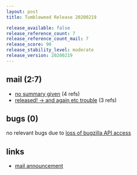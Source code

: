 ```yaml
---
layout: post
title: Tumbleweed Release 20200219

release_available: false
release_reference_count: 7
release_reference_count_mail: 7
release_score: 90
release_stability_level: moderate
release_version: 20200219
---
```


## mail (2:7)

- [no summary given](https://github.com/boombatower/tumbleweed-review/issues/10) (4 refs)
- [released! -> and again etc trouble](https://lists.opensuse.org/opensuse-factory/2020-02/msg00446.html) (3 refs)

## bugs (0)

<!--more-->

no relevant bugs due to [loss of bugzilla API access](https://bugzilla.opensuse.org/show_bug.cgi?id=1157722)



## links

- [mail announcement](https://github.com/boombatower/tumbleweed-review/issues/10)
